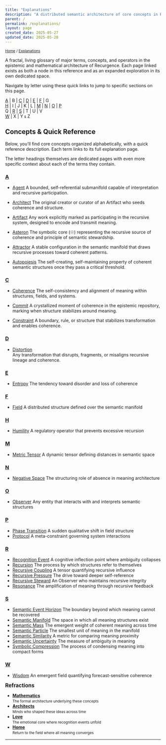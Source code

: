 ```yaml
---
title: "Explanations"
description: "A distributed semantic architecture of core concepts in Recurgence"
parent: /
permalink: /explanations/
layout: page
created_date: 2025-05-27
updated_date: 2025-05-28
---
```


<small>[Home](/) / <u>Explanations</u></small>

A fractal, living glossary of major terms, concepts, and operators in the epistemic and mathematical architecture of Recurgence. Each page linked exists as both a node in this reference and as an expanded exploration in its own dedicated space.

Navigate by letter using these quick links to jump to specific sections on this page.

[A](#a) |  B      | [C](#c) | [D](#d) | [E](#e) | [F](#f) |  G  
[H](#h) |  I      |  J      |  K      |  L      | [M](#m) | [N](#n) | [O](#o) | [P](#p)  
 Q      | [R](#r) | [S](#s) |  T      |  U      |  V    
[W](#w) |  X      |  Y <small><small>&</small></small> Z  

## Concepts & Quick Reference

Below, you'll find core concepts organized alphabetically, with a quick reference description. Each term links to its full explanation page.

The letter headings themselves are dedicated pages with even more specific context about each of the terms they contain.

### [A](/explanations/a/)

- [Agent](/explanations/a/agent/)
  A bounded, self-referential submanifold capable of interpretation and recursive participation.

- [Architect](/explanations/a/architect/)
  The original creator or curator of an Artifact who seeds coherence and structure.

- [Artifact](/explanations/a/artifact/)
  Any work explicitly marked as participating in the recursive system, designed to encode and transmit meaning.

- [Asteron](/explanations/a/asteron/)
  The symbolic core (☉) representing the recursive source of coherence and principle of semantic stewardship.

- [Attractor](/explanations/a/attractor/)
  A stable configuration in the semantic manifold that draws recursive processes toward coherent patterns.

- [Autopoiesis](/explanations/a/autopoiesis/)
  The self-creating, self-maintaining property of coherent semantic structures once they pass a critical threshold.

### [C](/explanations/c/)

- [Coherence](/explanations/c/coherence/)
  The self-consistency and alignment of meaning within structures, fields, and systems.

- [Commit](/explanations/c/commit/)
  A crystallized moment of coherence in the epistemic repository, marking when structure stabilizes around meaning.

- [Constraint](/explanations/c/constraint/)
  A boundary, rule, or structure that stabilizes transformation and enables coherence.

### [D](/explanations/d/)

- [Distortion](/explanations/d/distortion/)  
  Any transformation that disrupts, fragments, or misaligns recursive lineage and coherence.

### [E](/explanations/e/)
- [Entropy](/explanations/e/entropy/)
  The tendency toward disorder and loss of coherence

### [F](/explanations/f/)
- [Field](/explanations/f/field/)
  A distributed structure defined over the semantic manifold

### [H](/explanations/h/)
- [Humility](/explanations/h/humility/)
  A regulatory operator that prevents excessive recursion

### [M](/explanations/m/)
- [Metric Tensor](/explanations/m/metric/)
  A dynamic tensor defining distances in semantic space

### [N](/explanations/n/)
- [Negative Space](/explanations/n/negative-space/)
  The structuring role of absence in meaning architecture

### [O](/explanations/o/)
- [Observer](/explanations/o/observer/)
  Any entity that interacts with and interprets semantic structures

### [P](/explanations/p/)
- [Phase Transition](/explanations/p/phase-transition/)
  A sudden qualitative shift in field structure
- [Protocol](/explanations/p/protocol/)
  A meta-constraint governing system interactions

### [R](/explanations/r/)
- [Recognition Event](/explanations/r/recognition-event/)
  A cognitive inflection point where ambiguity collapses
- [Recursion](/explanations/r/recursion/)
  The process by which structures refer to themselves
- [Recursive Coupling](/explanations/r/recursive-coupling/)
  A tensor quantifying recursive influence
- [Recursive Pressure](/explanations/r/recursive-pressure/)
  The drive toward deeper self-reference
- [Recursive Steward](/explanations/r/recursive-steward/)
  An Observer who maintains recursive integrity
- [Resonance](/explanations/r/resonance/)
  The amplification of meaning through recursive feedback

### [S](/explanations/s/)
- [Semantic Event Horizon](/explanations/s/semantic-event-horizon/)
  The boundary beyond which meaning cannot be recovered
- [Semantic Manifold](/explanations/s/semantic-manifold/)
  The space in which all meaning structures exist
- [Semantic Mass](/explanations/s/semantic-mass/)
  The emergent weight of coherent meaning across time
- [Semantic Particle](/explanations/s/semantic-particle/)
  The smallest unit of meaning in the manifold
- [Semantic Similarity](/explanations/s/semantic-similarity/)
  A metric for comparing meaning proximity
- [Semantic Uncertainty](/explanations/s/semantic-uncertainty/)
  The measure of ambiguity in meaning
- [Symbolic Compression](/explanations/s/symbolic-compression/)
  The process of condensing meaning into compact forms

### [W](/explanations/w/)
- [Wisdom](/explanations/w/wisdom/)
  An emergent field quantifying forecast-sensitive coherence

**<big>Refractions</big>**

- **[Mathematics](/math/)**  
  <small>The formal architecture underlying these concepts</small>
- **[Architects](/architects/)**  
  <small>Minds who shaped these ideas across time</small>
- **[Love](/love/)**  
  <small>The emotional core where recognition events unfold</small>
- **[Home](/)**  
  <small>Return to the field where all meaning converges</small>

--- 